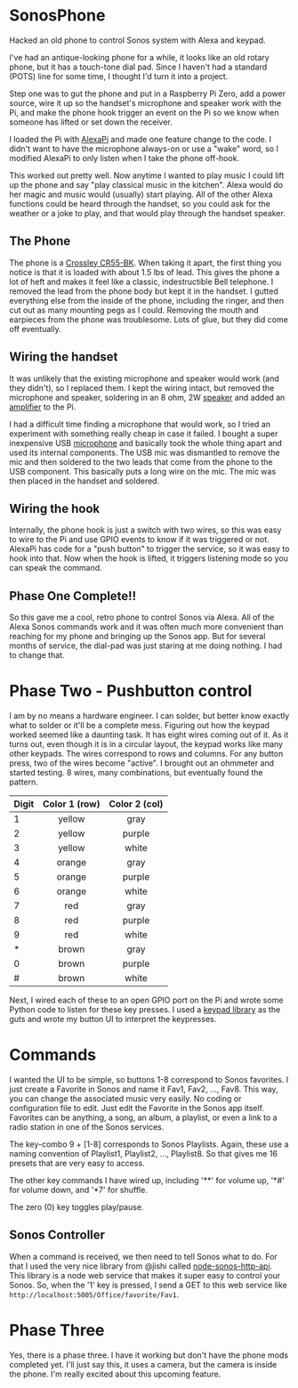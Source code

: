 # SonosPhone
Hacked an old phone to control Sonos system with Alexa and keypad.

I've had an antique-looking phone for a while, it looks like an old rotary phone, but it has a touch-tone dial pad. Since I haven't had a standard (POTS) line for some time, I thought I'd turn it into a project.

Step one was to gut the phone and put in a Raspberry Pi Zero, add a power source, wire it up so the handset's microphone and speaker work with the Pi, and make the phone hook trigger an event on the Pi so we know when someone has lifted or set down the receiver.

I loaded the Pi with [AlexaPi](https://github.com/alexa-pi/AlexaPi) and made one feature change to the code. I didn't want to have the microphone always-on or use a "wake" word, so I modified AlexaPi to only listen when I take the phone off-hook. 

This worked out pretty well. Now anytime I wanted to play music I could lift up the phone and say "play classical music in the kitchen". Alexa would do her magic and music would (usually) start playing. All of the other Alexa functions could be heard through the handset, so you could ask for the weather or a joke to play, and that would play through the handset speaker.

## The Phone
The phone is a [Crossley CR55-BK](http://www.crosleyradio.com/telephones/product-details?productkey=CR55&model=CR55-BK). When taking it apart, the first thing you notice is that it is loaded with about 1.5 lbs of lead. This gives the phone a lot of heft and makes it feel like a classic, indestructible Bell telephone. I removed the lead from the phone body but kept it in the handset. I gutted everything else from the inside of the phone, including the ringer, and then cut out as many mounting pegs as I could. Removing the mouth and earpieces from the phone was troublesome. Lots of glue, but they did come off eventually. 

## Wiring the handset
It was unlikely that the existing microphone and speaker would work (and they didn't), so I replaced them. I kept the wiring intact, but removed the microphone and speaker, soldering in an 8 ohm, 2W [speaker](https://www.amazon.com/gp/product/B0177ABRQ6/ref=ppx_yo_dt_b_search_asin_title?ie=UTF8&psc=1) and added an [amplifier](https://www.amazon.com/gp/product/B00PY2YSI4/ref=ppx_yo_dt_b_search_asin_title?ie=UTF8&psc=1) to the Pi.

I had a difficult time finding a microphone that would work, so I tried an experiment with something really cheap in case it failed. I bought a super inexpensive USB [microphone](https://www.amazon.com/gp/product/B077ZBHPJG/ref=ppx_yo_dt_b_search_asin_title?ie=UTF8&psc=1) and basically took the whole thing apart and used its internal components. The USB mic was dismantled to remove the mic and then soldered to the two leads that come from the phone to the USB component. This basically puts a long wire on the mic. The mic was then placed in the handset and soldered.

## Wiring the hook
Internally, the phone hook is just a switch with two wires, so this was easy to wire to the Pi and use GPIO events to know if it was triggered or not. AlexaPi has code for a "push button" to trigger the service, so it was easy to hook into that. Now when the hook is lifted, it triggers listening mode so you can speak the command.


## Phase One Complete!!

So this gave me a cool, retro phone to control Sonos via Alexa. All of the Alexa Sonos commands work and it was often much more convenient than reaching for my phone and bringing up the Sonos app. But for several months of service, the dial-pad was just staring at me doing nothing. I had to change that.

# Phase Two - Pushbutton control

I am by no means a hardware engineer. I can solder, but better know exactly what to solder or it'll be a complete mess. Figuring out how the keypad worked seemed like a daunting task. It has eight wires coming out of it. As it turns out, even though it is in a circular layout, the keypad works like many other keypads. The wires correspond to rows and columns. For any button press, two of the wires become "active". I brought out an ohmmeter and started testing. 8 wires, many combinations, but eventually found the pattern.

| Digit        | Color 1 (row)          | Color 2 (col)  |
| ------------- |:-------------:|:-----:|
| 1 | yellow | gray  |
| 2 | yellow | purple|
| 3 | yellow | white|
| 4 | orange | gray |
| 5 | orange | purple |
| 6 | orange | white |
| 7 | red | gray |
| 8 | red | purple |
| 9 | red | white |
| * | brown | gray |
| 0 | brown | purple |
| # | brown | white |

Next, I wired each of these to an open GPIO port on the Pi and wrote some Python code to listen for these key presses. I used a [keypad library](https://github.com/rainierez/MatrixKeypad_Python) as the guts and wrote my button UI to interpret the keypresses. 

# Commands

I wanted the UI to be simple, so buttons 1-8 correspond to Sonos favorites. I just create a Favorite in Sonos and name it Fav1, Fav2, ..., Fav8. This way, you can change the associated music very easily. No coding or configuration file to edit. Just edit the Favorite in the Sonos app itself. Favorites can be anything, a song, an album, a playlist, or even a link to a radio station in one of the Sonos services.

The key-combo 9 + [1-8] corresponds to Sonos Playlists. Again, these use a naming convention of Playlist1, Playlist2, ..., Playlist8. So that gives me 16 presets that are very easy to access. 

The other key commands I have wired up, including '**' for volume up, '*#' for volume down, and '*7' for shuffle.

The zero (0) key toggles play/pause.


## Sonos Controller

When a command is received, we then need to tell Sonos what to do. For that I used the very nice library from @jishi called [node-sonos-http-api](https://github.com/jishi/node-sonos-http-api). This library is a node web service that makes it super easy to control your Sonos. So, when the '1' key is pressed, I send a GET to this web service like `http://localhost:5005/Office/favorite/Fav1`. 


# Phase Three

Yes, there is a phase three. I have it working but don't have the phone mods completed yet. I'll just say this, it uses a camera, but the camera is inside the phone. I'm really excited about this upcoming feature.
